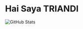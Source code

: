 # Hai Saya TRIANDI

![GitHub Stats](https://github-readme-stats.vercel.app/api?username=triandi-ntx&theme-radical )
